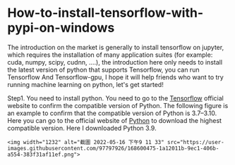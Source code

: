 # How-to-install-tensorflow-with-pypi-on-windows
The introduction on the market is generally to install tensorflow on jupyter, which requires the installation of many application suites (for example: cuda, numpy, scipy, cudnn, ....), the introduction here only needs to install the latest version of python that supports Tensorflow, you can run Tensorflow And Tensorflow-gpu, I hope it will help friends who want to try running machine learning on python, let's get started!


Step1. You need to install python.
    You need to go to the <a href="https://www.tensorflow.org/install">Tensorflow</a> official website to confirm the compatible version of Python. The following figure is an example to confirm that the compatible version of Python is 3.7–3.10. Here you can go to the official website of <a href="https://www.python.org/downloads/">Python</a> to download the highest compatible version. Here I downloaded Python 3.9.
    
    <img width="1232" alt="截圖 2022-05-16 下午9 11 33" src="https://user-images.githubusercontent.com/97797926/168600475-1a12011b-9ec1-406b-a554-383f31af11ef.png">
    
